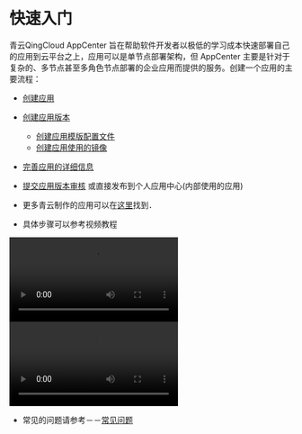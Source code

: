 # 快速入门


青云QingCloud AppCenter 旨在帮助软件开发者以极低的学习成本快速部署自己的应用到云平台之上，应用可以是单节点部署架构，但 AppCenter 主要是针对于复杂的、多节点甚至多角色节点部署的企业应用而提供的服务。创建一个应用的主要流程：

* [创建应用](../app-mgmt/create-app.md)
* [创建应用版本](../app-version-mgmt/create-app-version.md)
	* [创建应用模版配置文件](../app-version-mgmt/create-app-config.md)
	* [创建应用使用的镜像](../app-version-mgmt/images/README.md)
* [完善应用的详细信息](../app-mgmt/create-app.md#complete_app_details)
* [提交应用版本审核](../app-version-mgmt/submit-app-version.md) 或直接发布到个人应用中心(内部使用的应用)

* 更多青云制作的应用可以在[这里](https://github.com/qingCloudAppcenter/)找到．


* 具体步骤可以参考视频教程

<video src="https://appcenter-docs.pek3a.qingstor.com/developer-guide/docs/videos/AppCenter2.0_Training_Fix.mp4" controls="controls">
您的浏览器不支持 video 标签。
</video>

<video src="https://appcenter-docs.pek3a.qingstor.com/developer-guide/docs/videos/tomcatdemo_720p.mp4" controls="controls">
您的浏览器不支持 video 标签。
</video>

* 常见的问题请参考－－[常见问题](../faq/README.md)
